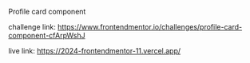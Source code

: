 Profile card component

challenge link: https://www.frontendmentor.io/challenges/profile-card-component-cfArpWshJ

live link: https://2024-frontendmentor-11.vercel.app/
